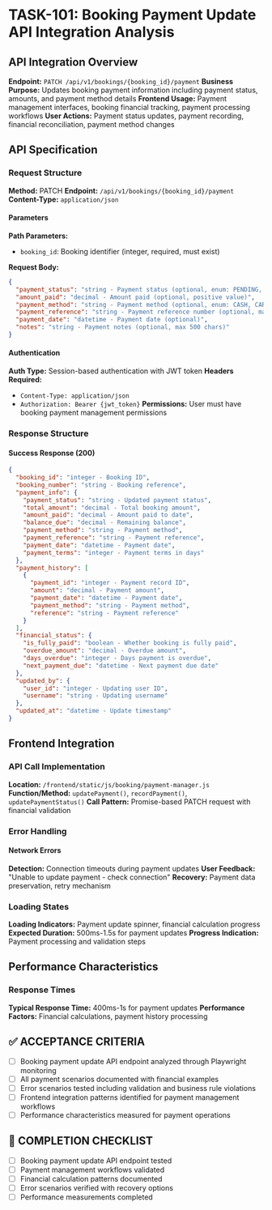 # TASK-101: Booking Payment Update API Integration Analysis

## API Integration Overview

**Endpoint:** `PATCH /api/v1/bookings/{booking_id}/payment`
**Business Purpose:** Updates booking payment information including payment status, amounts, and payment method details
**Frontend Usage:** Payment management interfaces, booking financial tracking, payment processing workflows
**User Actions:** Payment status updates, payment recording, financial reconciliation, payment method changes

## API Specification

### Request Structure

**Method:** PATCH
**Endpoint:** `/api/v1/bookings/{booking_id}/payment`
**Content-Type:** `application/json`

#### Parameters

**Path Parameters:**
- `booking_id`: Booking identifier (integer, required, must exist)

**Request Body:**

```json
{
  "payment_status": "string - Payment status (optional, enum: PENDING, PARTIAL, PAID, OVERDUE)",
  "amount_paid": "decimal - Amount paid (optional, positive value)",
  "payment_method": "string - Payment method (optional, enum: CASH, CARD, TRANSFER, CHECK)",
  "payment_reference": "string - Payment reference number (optional, max 100 chars)",
  "payment_date": "datetime - Payment date (optional)",
  "notes": "string - Payment notes (optional, max 500 chars)"
}
```

#### Authentication

**Auth Type:** Session-based authentication with JWT token
**Headers Required:**
- `Content-Type: application/json`
- `Authorization: Bearer {jwt_token}`
**Permissions:** User must have booking payment management permissions

### Response Structure

#### Success Response (200)

```json
{
  "booking_id": "integer - Booking ID",
  "booking_number": "string - Booking reference",
  "payment_info": {
    "payment_status": "string - Updated payment status",
    "total_amount": "decimal - Total booking amount",
    "amount_paid": "decimal - Amount paid to date",
    "balance_due": "decimal - Remaining balance",
    "payment_method": "string - Payment method",
    "payment_reference": "string - Payment reference",
    "payment_date": "datetime - Payment date",
    "payment_terms": "integer - Payment terms in days"
  },
  "payment_history": [
    {
      "payment_id": "integer - Payment record ID",
      "amount": "decimal - Payment amount",
      "payment_date": "datetime - Payment date",
      "payment_method": "string - Payment method",
      "reference": "string - Payment reference"
    }
  ],
  "financial_status": {
    "is_fully_paid": "boolean - Whether booking is fully paid",
    "overdue_amount": "decimal - Overdue amount",
    "days_overdue": "integer - Days payment is overdue",
    "next_payment_due": "datetime - Next payment due date"
  },
  "updated_by": {
    "user_id": "integer - Updating user ID",
    "username": "string - Updating username"
  },
  "updated_at": "datetime - Update timestamp"
}
```

## Frontend Integration

### API Call Implementation

**Location:** `/frontend/static/js/booking/payment-manager.js`
**Function/Method:** `updatePayment()`, `recordPayment()`, `updatePaymentStatus()`
**Call Pattern:** Promise-based PATCH request with financial validation

### Error Handling

#### Network Errors
**Detection:** Connection timeouts during payment updates
**User Feedback:** "Unable to update payment - check connection"
**Recovery:** Payment data preservation, retry mechanism

### Loading States

**Loading Indicators:** Payment update spinner, financial calculation progress
**Expected Duration:** 500ms-1.5s for payment updates
**Progress Indication:** Payment processing and validation steps

## Performance Characteristics

### Response Times
**Typical Response Time:** 400ms-1s for payment updates
**Performance Factors:** Financial calculations, payment history processing

## ✅ ACCEPTANCE CRITERIA

- [ ] Booking payment update API endpoint analyzed through Playwright monitoring
- [ ] All payment scenarios documented with financial examples
- [ ] Error scenarios tested including validation and business rule violations
- [ ] Frontend integration patterns identified for payment management workflows
- [ ] Performance characteristics measured for payment operations

## 📝 COMPLETION CHECKLIST

- [ ] Booking payment update API endpoint tested
- [ ] Payment management workflows validated
- [ ] Financial calculation patterns documented
- [ ] Error scenarios verified with recovery options
- [ ] Performance measurements completed
